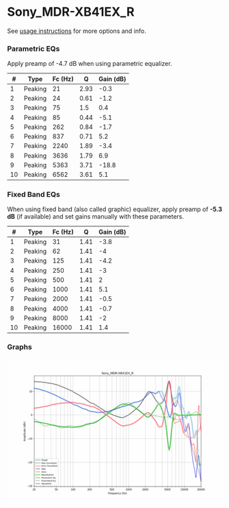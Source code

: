 # Sony_MDR-XB41EX_R
See [usage instructions](https://github.com/jaakkopasanen/AutoEq#usage) for more options and info.

### Parametric EQs
Apply preamp of -4.7 dB when using parametric equalizer.

|   # | Type    |   Fc (Hz) |    Q |   Gain (dB) |
|-----|---------|-----------|------|-------------|
|   1 | Peaking |        21 | 2.93 |        -0.3 |
|   2 | Peaking |        24 | 0.61 |        -1.2 |
|   3 | Peaking |        75 | 1.5  |         0.4 |
|   4 | Peaking |        85 | 0.44 |        -5.1 |
|   5 | Peaking |       262 | 0.84 |        -1.7 |
|   6 | Peaking |       837 | 0.71 |         5.2 |
|   7 | Peaking |      2240 | 1.89 |        -3.4 |
|   8 | Peaking |      3636 | 1.79 |         6.9 |
|   9 | Peaking |      5363 | 3.71 |       -18.8 |
|  10 | Peaking |      6562 | 3.61 |         5.1 |

### Fixed Band EQs
When using fixed band (also called graphic) equalizer, apply preamp of **-5.3 dB** (if available) and set gains manually with these parameters.

|   # | Type    |   Fc (Hz) |    Q |   Gain (dB) |
|-----|---------|-----------|------|-------------|
|   1 | Peaking |        31 | 1.41 |        -3.8 |
|   2 | Peaking |        62 | 1.41 |        -4   |
|   3 | Peaking |       125 | 1.41 |        -4.2 |
|   4 | Peaking |       250 | 1.41 |        -3   |
|   5 | Peaking |       500 | 1.41 |         2   |
|   6 | Peaking |      1000 | 1.41 |         5.1 |
|   7 | Peaking |      2000 | 1.41 |        -0.5 |
|   8 | Peaking |      4000 | 1.41 |        -0.7 |
|   9 | Peaking |      8000 | 1.41 |        -2   |
|  10 | Peaking |     16000 | 1.41 |         1.4 |

### Graphs
![](./Sony_MDR-XB41EX_R.png)
